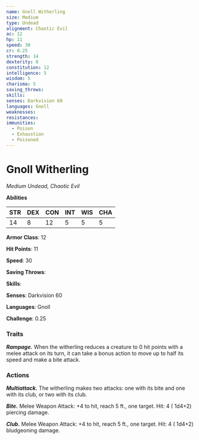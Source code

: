 ```yaml
---
name: Gnoll Witherling
size: Medium
type: Undead
alignment: Chaotic Evil
ac: 12
hp: 11
speed: 30
cr: 0.25
strength: 14
dexterity: 8
constitution: 12
intelligence: 5
wisdom: 5
charisma: 5
saving_throws: 
skills: 
senses: Darkvision 60
languages: Gnoll
weaknesses:
resistances:
immunities:
  - Poison
  - Exhaustion
  - Poisoned
---
```


# Gnoll Witherling

*Medium Undead, Chaotic Evil*

**Abilities**

| STR | DEX | CON | INT | WIS | CHA |
| --- | --- | --- | --- | --- | --- |
| 14 | 8 | 12 | 5 | 5 | 5 |

**Armor Class**: 12

**Hit Points**: 11

**Speed**: 30

**Saving Throws**: 

**Skills**: 

**Senses**: Darkvision 60

**Languages**: Gnoll

**Challenge**: 0.25


### Traits
***Rampage.*** When the witherling reduces a creature to 0 hit points with a melee attack on its turn, it can take a bonus action to move up to half its speed and make a bite attack.


### Actions
***Multiattack.*** The witherling makes two attacks: one with its bite and one with its club, or two with its club.

***Bite.*** Melee Weapon Attack:  +4 to hit, reach 5 ft., one target. Hit: 4 ( 1d4+2) piercing damage.

***Club.*** Melee Weapon Attack:  +4 to hit, reach 5 ft., one target. Hit: 4 ( 1d4+2) bludgeoning damage.

